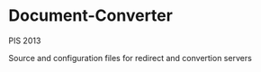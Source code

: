 Document-Converter
==================

PIS 2013

Source and configuration files for redirect and convertion servers

